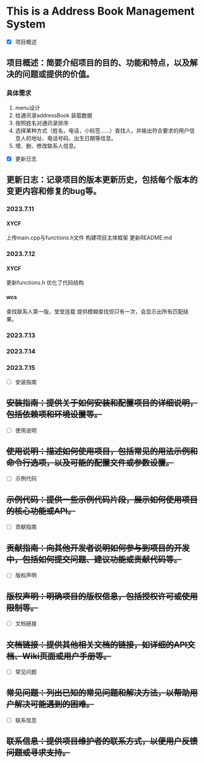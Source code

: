 # This is a Address Book Management System

- [x] 项目概述
## 项目概述：简要介绍项目的目的、功能和特点，以及解决的问题或提供的价值。
### 具体需求
1. menu设计
2. 给通讯录addressBook 装载数据
3. 按照姓名对通讯录排序
4. 选择某种方式（姓名，电话，小标签……）查找人，并输出符合要求的用户信息人的地址、电话号码、出生日期等信息。
5. 增、删、修改联系人信息。

- [x] 更新日志
## 更新日志：记录项目的版本更新历史，包括每个版本的变更内容和修复的bug等。
### 2023.7.11
#### XYCF
上传main.cpp与functions.h文件  构建项目主体框架
更新README.md

### 2023.7.12
#### XYCF
更新functions.h    优化了代码结构
#### wcs
查找联系人第一版，堂堂连载
提供模糊查找但只有一次，会显示出所有匹配结果。

### 2023.7.13

### 2023.7.14

### 2023.7.15


- [ ] 安装指南
## ~~安装指南：提供关于如何安装和配置项目的详细说明，包括依赖项和环境设置等。~~

- [ ] 使用说明
## ~~使用说明：描述如何使用项目，包括常见的用法示例和命令行选项，以及可能的配置文件或参数设置。~~

- [ ] 示例代码
## ~~示例代码：提供一些示例代码片段，展示如何使用项目的核心功能或API。~~

- [ ] 贡献指南
## ~~贡献指南：向其他开发者说明如何参与到项目的开发中，包括如何提交问题、建议功能或贡献代码等。~~

- [ ] 版权声明
## ~~版权声明：明确项目的版权信息，包括授权许可或使用限制等。~~

- [ ] 文档链接
## ~~文档链接：提供其他相关文档的链接，如详细的API文档、Wiki页面或用户手册等。~~

- [ ] 常见问题
## ~~常见问题：列出已知的常见问题和解决方法，以帮助用户解决可能遇到的困难。~~

- [ ] 联系信息
## ~~联系信息：提供项目维护者的联系方式，以便用户反馈问题或寻求支持。~~

